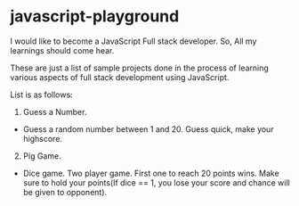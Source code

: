 # javascript-playground

I would like to become a JavaScript Full stack developer. So, All my learnings should come hear.

These are just a list of sample projects done in the process of learning various aspects of full stack development using JavaScript.

List is as follows:
1. Guess a Number.
  * Guess a random number between 1 and 20. Guess quick, make your highscore.
2. Pig Game.
  * Dice game. Two player game. First one to reach 20 points wins. Make sure to hold your points(If dice == 1, you lose your score and chance will be given to opponent).
